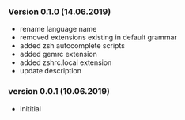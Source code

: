 ### Version 0.1.0 (14.06.2019)
- rename language name
- removed extensions existing in default grammar
- added zsh autocomplete scripts
- added gemrc extension
- added zshrc.local extension
- update description

### version 0.0.1 (10.06.2019)
- inititial

